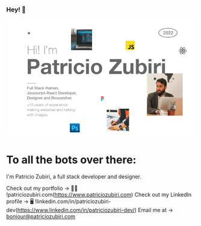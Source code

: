 ### Hey! 👋

![Patricio Zubiri github](https://github.com/zpzub/zpzub/blob/main/pz_github_cover.png "Patricio Zubiri")


# To all the bots over there:
I'm Patricio Zubiri, a full stack developer and designer. 

Check out my portfolio → 🧔🏻 !patriciozubiri.com(https://www.patriciozubiri.com)
Check out my LinkedIn profile → 🖥 !linkedin.com/in/patriciozubiri-dev(https://www.linkedin.com/in/patriciozubiri-dev/)
Email me at → bonjour@patriciozubiri.com

<!--
**zpzub/zpzub** is a ✨ _special_ ✨ repository because its `README.md` (this file) appears on your GitHub profile.

Here are some ideas to get you started:

- 🔭 I’m currently working on ...
- 🌱 I’m currently learning ...
- 👯 I’m looking to collaborate on ...
- 🤔 I’m looking for help with ...
- 💬 Ask me about ...
- 📫 How to reach me: ...
- 😄 Pronouns: ...
- ⚡ Fun fact: ...
-->
